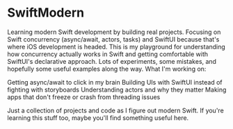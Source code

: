 # SwiftModern

Learning modern Swift development by building real projects. Focusing on Swift concurrency (async/await, actors, tasks) and SwiftUI because that's where iOS development is headed.
This is my playground for understanding how concurrency actually works in Swift and getting comfortable with SwiftUI's declarative approach. Lots of experiments, some mistakes, and hopefully some useful examples along the way.
What I'm working on:

Getting async/await to click in my brain
Building UIs with SwiftUI instead of fighting with storyboards
Understanding actors and why they matter
Making apps that don't freeze or crash from threading issues

Just a collection of projects and code as I figure out modern Swift. If you're learning this stuff too, maybe you'll find something useful here.
